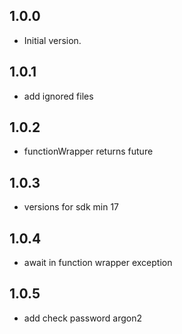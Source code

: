 ## 1.0.0

- Initial version.

## 1.0.1

- add ignored files

## 1.0.2

- functionWrapper returns future


## 1.0.3

- versions for sdk min 17

## 1.0.4

- await in function wrapper exception

## 1.0.5

- add check password argon2

